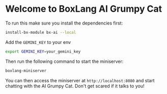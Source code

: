 # Welcome to BoxLang AI Grumpy Cat

To run this make sure you install the dependencies first:

```bash
install-bx-module bx-ai --local
```

Add the `GEMINI_KEY` to your env

```bash
export GEMINI_KEY=your_gemini_key
```

Then run the following command to start the miniserver:

```bash
boxlang-miniserver
```

You can then access the miniserver at `http://localhost:8080` and start chatting with the AI Grumpy Cat.  Don't get scared if it talks to you!
